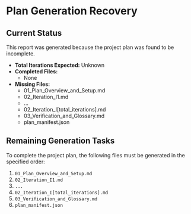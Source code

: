 # Plan Generation Recovery

## Current Status
This report was generated because the project plan was found to be incomplete.

*   **Total Iterations Expected:** Unknown
*   **Completed Files:**
    *   None
*   **Missing Files:**
    *   01_Plan_Overview_and_Setup.md
    *   02_Iteration_I1.md
    *   ...
    *   02_Iteration_I[total_iterations].md
    *   03_Verification_and_Glossary.md
    *   plan_manifest.json

## Remaining Generation Tasks
To complete the project plan, the following files must be generated in the specified order:

1.  `01_Plan_Overview_and_Setup.md`
2.  `02_Iteration_I1.md`
3.  `...`
4.  `02_Iteration_I[total_iterations].md`
5.  `03_Verification_and_Glossary.md`
6.  `plan_manifest.json`
